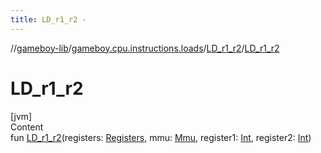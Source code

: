 ```yaml
---
title: LD_r1_r2 -
---
```

//[gameboy-lib](../../index.md)/[gameboy.cpu.instructions.loads](../index.md)/[LD_r1_r2](index.md)/[LD_r1_r2](-l-d_r1_r2.md)



# LD_r1_r2  
[jvm]  
Content  
fun [LD_r1_r2](-l-d_r1_r2.md)(registers: [Registers](../../gameboy.cpu/-registers/index.md), mmu: [Mmu](../../gameboy.memory/-mmu/index.md), register1: [Int](https://kotlinlang.org/api/latest/jvm/stdlib/kotlin/-int/index.html), register2: [Int](https://kotlinlang.org/api/latest/jvm/stdlib/kotlin/-int/index.html))  



